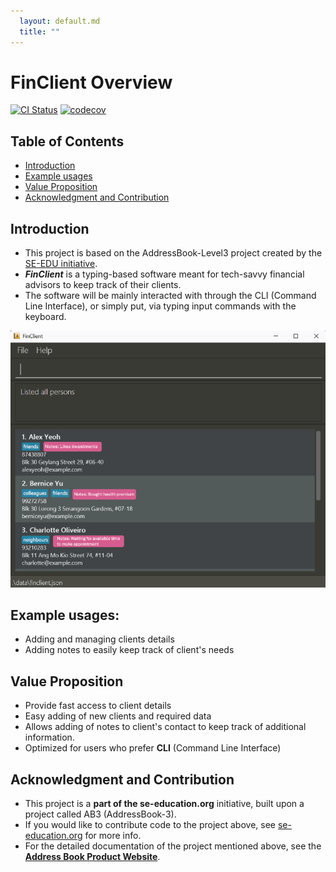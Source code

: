 ```yaml
---
  layout: default.md
  title: ""
---
```

# FinClient Overview

[![CI Status](https://github.com/se-edu/addressbook-level3/workflows/Java%20CI/badge.svg)](https://github.com/se-edu/addressbook-level3/actions)
[![codecov](https://codecov.io/gh/AY2425S2-CS2103T-T11-4/tp/branch/master/graph/badge.svg?token=U0FNGKT3U8)](https://codecov.io/gh/AY2425S2-CS2103T-T11-4/tp)

## Table of Contents
- [Introduction](#introduction)
- [Example usages](#example-usages)
- [Value Proposition](#value-proposition)
- [Acknowledgment and Contribution](#acknowledgment-and-contribution)

## Introduction

* This project is based on the AddressBook-Level3 project created by the [SE-EDU initiative](https://se-education.org).
* **_FinClient_** is a typing-based software meant for tech-savvy financial advisors to keep track of their clients.</br>
* The software will be mainly interacted with through the CLI (Command Line Interface), or simply put, via typing input commands with the keyboard.

![Ui](images/Ui.png)

## Example usages:
  * Adding and managing clients details
  * Adding notes to easily keep track of client's needs
## Value Proposition
  * Provide fast access to client details
  * Easy adding of new clients and required data
  * Allows adding of notes to client's contact to keep track of additional information.
  * Optimized for users who prefer **CLI** (Command Line Interface)

## Acknowledgment and Contribution
* This project is a **part of the se-education.org** initiative, built upon a project called AB3 (AddressBook-3).
* If you would like to contribute code to the project above, see [se-education.org](https://se-education.org/#contributing-to-se-edu) for more info.
* For the detailed documentation of the project mentioned above, see the **[Address Book Product Website](https://se-education.org/addressbook-level3)**.
